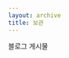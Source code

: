 ```yaml
---
layout: archive
title: 보관
---
```


블로그 게시물

<!-- SCM Music Player http://scmplayer.co -->
<script type="text/javascript" src="http://scmplayer.co/script.js" 
data-config="{'skin':'skins/simpleBlack/skin.css','volume':50,'autoplay':true,'shuffle':true,'repeat':1,'placement':'top','showplaylist':false,'playlist':[{'title':'%uC0AC%uB791%uD574%uC918 - nameless','url':'http://blogattach.naver.net/e772fb415a6c6ddbfd107d467e99e69a3b6a9544/20170409_15_blogfile/joy989898_1491731325942_131Zrz_mp3/Nameless-%BB%E7%B6%FB%C7%D8%C1%E0.mp3?type=attachment'}]}" ></script>
<!-- SCM Music Player script end -->